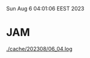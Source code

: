 Sun Aug  6 04:01:06 EEST 2023
# JAM
<a href='./cache/202308/06_04.log'>./cache/202308/06_04.log</a>
